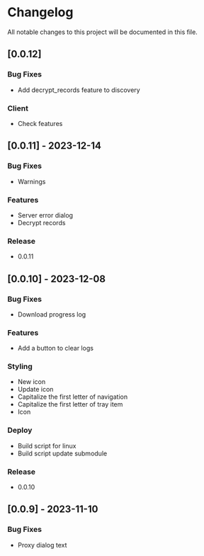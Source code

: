# Changelog

All notable changes to this project will be documented in this file.

## [0.0.12]

### Bug Fixes

- Add decrypt_records feature to discovery

### Client

- Check features

## [0.0.11] - 2023-12-14

### Bug Fixes

- Warnings

### Features

- Server error dialog
- Decrypt records

### Release

- 0.0.11

## [0.0.10] - 2023-12-08

### Bug Fixes

- Download progress log

### Features

- Add a button to clear logs

### Styling

- New icon
- Update icon
- Capitalize the first letter of navigation
- Capitalize the first letter of tray item
- Icon

### Deploy

- Build script for linux
- Build script update submodule

### Release

- 0.0.10

## [0.0.9] - 2023-11-10

### Bug Fixes

- Proxy dialog text

<!-- generated by git-cliff -->
